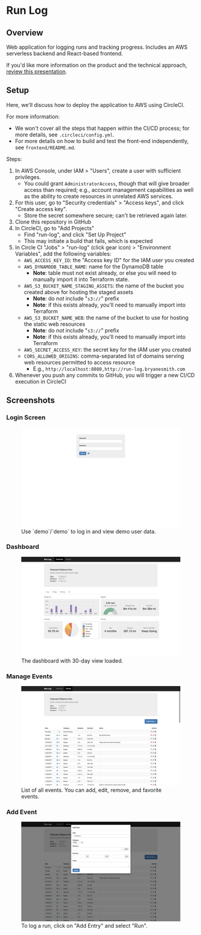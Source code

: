 # Run Log

## Overview
Web application for logging runs and tracking progress. Includes an AWS serverless backend and React-based frontend.

If you'd like more information on the product and the technical approach,  [review this presentation](https://docs.google.com/presentation/d/1A99DvfPVWyc-2TcBnq0_8jJZ-GgUx-0bhkbwZQlP6-s).

## Setup

Here, we'll discuss how to deploy the application to AWS using CircleCI.

For more information:
* We won't cover all the steps that happen within the CI/CD process; for more details, see `.circleci/config.yml`.
* For more details on how to build and test the front-end independently, see `frontend/README.md`.

Steps:

1. In AWS Console, under IAM > "Users", create a user with sufficient privileges.
    - You could grant `AdministratorAccess`, though that will give broader access than required; e.g., account management capabilities as well as the ability to create resources in unrelated AWS services.
2. For this user, go to "Security credentials" > "Access keys", and click "Create access key".
    - Store the secret somewhere secure; can't be retrieved again later.
3. Clone this repository in GitHub
4. In CircleCI, go to "Add Projects"
    - Find "run-log", and click "Set Up Project"
    - This may initiate a build that fails, which is expected
5. In Circle CI "Jobs" > "run-log" (click gear icon) > "Environment Variables", add the following variables:
    - `AWS_ACCESS_KEY_ID`: the "Access key ID" for the IAM user you created
    - `AWS_DYNAMODB_TABLE_NAME`: name for the DynamoDB table
        - **Note**: table must not exist already, or else you will need to manually import it into Terraform state.
    - `AWS_S3_BUCKET_NAME_STAGING_ASSETS`: the name of the bucket you created above for hosting the staged assets
        - **Note**: do _not_ include "`s3://`" prefix
        - **Note**: if this exists already, you'll need to manually import into Terraform
    - `AWS_S3_BUCKET_NAME_WEB`: the name of the bucket to use for hosting the static web resources
        - **Note**: do _not_ include "`s3://`" prefix
        - **Note**: if this exists already, you'll need to manually import into Terraform
    - `AWS_SECRET_ACCESS_KEY`: the secret key for the IAM user you created
    - `CORS_ALLOWED_ORIGINS`: comma-separated list of domains serving web resources permitted to access resource
        - E.g., `http://localhost:8080,http://run-log.bryanesmith.com`
6. Whenever you push any commits to GitHub, you will trigger a new CI/CD execution in CircleCI

## Screenshots

### Login Screen

<figure>
  <kbd>
    <img src="./images/0.png">
  </kbd>
  <figcaption>Use `demo`/`demo` to log in and view demo user data.</figcaption>
</figure>

### Dashboard

<figure>
  <kbd>
    <img src="./images/1.png">
  </kbd>
  <figcaption>The dashboard with 30-day view loaded.</figcaption>
</figure>

### Manage Events

<figure>
  <kbd>
    <img src="./images/2.png">
  </kbd>
  <figcaption>List of all events. You can add, edit, remove, and favorite events.</figcaption>
</figure>

### Add Event

<figure>
  <kbd>
    <img src="./images/3.png">
  </kbd>
  <figcaption>To log a run, click on "Add Entry" and select "Run".</figcaption>
</figure>
